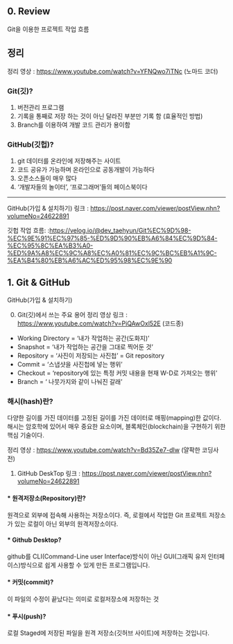 ## 0. Review

Git을 이용한 프로젝트 작업 흐름

## 정리
정리 영상 : https://www.youtube.com/watch?v=YFNQwo7iTNc (노마드 코더)

### Git(깃)?

1. 버전관리 프로그램
2. 기록을 통째로 저장 하는 것이 아닌 달라진 부분만 기록 함 (효율적인 방법)
3. Branch를 이용하여 개발 코드 관리가 용이함

### GitHub(깃헙)?

1. git 데이터를 온라인에 저장해주는 사이트
2. 코드 공유가 가능하며 온라인으로 공동개발이 가능하다
3. 오픈소스들이 매우 많다 
4. ‘개발자들의 놀이터’, ‘프로그래머’들의 페이스북이다 

---------------------------------------------------------------------
GitHub(가입 & 설치하기)
링크 : https://post.naver.com/viewer/postView.nhn?volumeNo=24622891

깃헙 작업 흐름:
:https://velog.io/@dev_taehyun/Git%EC%9D%98-%EC%9E%91%EC%97%85-%ED%9D%90%EB%A6%84%EC%9D%84-%EC%95%8C%EA%B3%A0-%ED%9A%A8%EC%9C%A8%EC%A0%81%EC%9C%BC%EB%A1%9C-%EA%B4%80%EB%A6%AC%ED%95%98%EC%9E%90

## 1. Git & GitHub
GitHub(가입 & 설치하기)

0. Git(깃)에서 쓰는 주요 용어 정리 
영상 링크 : https://www.youtube.com/watch?v=PiQAwOxl52E (코드종)

- Working Directory = ‘내가 작업하는 공간(도화지)’
- Snapshot = ‘내가 작업하는 공간을 그대로 찍어둔 것’
- Repository = ‘사진이 저장되는 사진첩’ = Git repository
- Commit = ‘스냅샷을 사진첩에 넣는 행위’
- Checkout = ‘repository에 있는 특정 커밋 내용을 현재 W-D로 가져오는 행위’
- Branch = ‘ 나뭇가지와 같이 나눠진 갈래’


### 해시(hash)란?
다양한 길이를 가진 데이터를 고정된 길이를 가진 데이터로 매핑(mapping)한 값이다. 해시는 암호학에 있어서 매우 중요한 요소이며, 블록체인(blockchain)을 구현하기 위한 핵심 기술이다.


정리 영상 : https://www.youtube.com/watch?v=Bd35Ze7-dIw (얄팍한 코딩사전)

1. GitHub DeskTop
링크 : https://post.naver.com/viewer/postView.nhn?volumeNo=24622891

#### * 원격저장소(Repository)란?
원격으로 외부에 접속해 사용하는 저장소이다.
즉, 로컬에서 작업한 Git 프로젝트 저장소가 있는 로컬이 아닌 외부의 원격저장소이다.

#### * Github Desktop?
github를 CLI(Command-Line user Interface)방식이 아닌
GUI(그래픽 유저 인터페이스)방식으로 쉽게 사용할 수 있게 만든 프로그램입니다.

#### * 커밋(commit)?
이 파일의 수정이 끝났다는 의미로 로컬저장소에 저장하는 것

#### * 푸시(push)?
로컬 Staged에 저장된 파일을 원격 저장소(깃허브 사이트)에 저장하는 것입니다.





 



